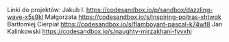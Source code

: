 Linki do projektów:
Jakub I. https://codesandbox.io/p/sandbox/dazzling-wave-x5s9kl
Małgorzata https://codesandbox.io/s/inspiring-poitras-xhtwqk
Bartłomiej Cierpiał https://codesandbox.io/s/flamboyant-pascal-k74wf8
Jan Kalinkowski https://codesandbox.io/s/naughty-mirzakhani-fyvxhj

